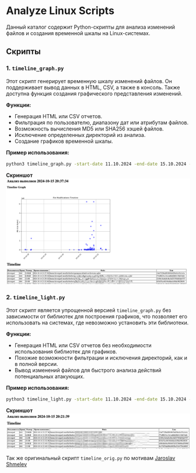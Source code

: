 # Analyze Linux Scripts

Данный каталог содержит Python-скрипты для анализа изменений файлов и создания временной шкалы на Linux-системах.

## Скрипты

### 1. `timeline_graph.py`
Этот скрипт генерирует временную шкалу изменений файлов. Он поддерживает вывод данных в HTML, CSV, а также в консоль. Также доступна функция создания графического представления изменений.

**Функции:**
- Генерация HTML или CSV отчетов.
- Фильтрация по пользователю, диапазону дат или атрибутам файлов.
- Возможность вычисления MD5 или SHA256 хэшей файлов.
- Исключение определенных директорий из анализа.
- Создание графиков временной шкалы.

**Пример использования:**
```bash
python3 timeline_graph.py -start-date 11.10.2024 -end-date 15.10.2024 -u clevergod -html -f timeline_report.html -graph
```
**Скриншот**
![Timeline Graph](/Linux_Forensics/scr/timeline_graph.png)

### 2. `timeline_light.py`
Этот скрипт является упрощенной версией `timeline_graph.py` без зависимости от библиотек для построения графиков, что позволяет его использовать на системах, где невозможно установить эти библиотеки.

**Функции:**
- Генерация HTML или CSV отчетов без необходимости использования библиотек для графиков.
- Похожие возможности фильтрации и исключения директорий, как и в полной версии.
- Вывод изменений файлов для быстрого анализа действий потенциальных атакующих.

**Пример использования:**
```bash
python3 timeline_light.py -start-date 11.10.2024 -end-date 15.10.2024 -u clevergod -html -f timeline_report.html
```
**Скриншот**
![Timeline Light](/Linux_Forensics/scr/timeline_light.png)

Так же оригинальный скрипт `timeline_orig.py` по мотивам [Jaroslav Shmelev](https://gist.github.com/hummelchen/9c1a29c3760499491b9ff80547221887)
